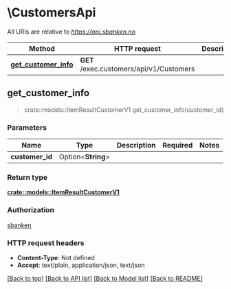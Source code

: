 # \CustomersApi

All URIs are relative to *https://api.sbanken.no*

Method | HTTP request | Description
------------- | ------------- | -------------
[**get_customer_info**](CustomersApi.md#get_customer_info) | **GET** /exec.customers/api/v1/Customers | 



## get_customer_info

> crate::models::ItemResultCustomerV1 get_customer_info(customer_id)


### Parameters


Name | Type | Description  | Required | Notes
------------- | ------------- | ------------- | ------------- | -------------
**customer_id** | Option<**String**> |  |  |

### Return type

[**crate::models::ItemResultCustomerV1**](ItemResult.Customer.v1.md)

### Authorization

[sbanken](../README.md#sbanken)

### HTTP request headers

- **Content-Type**: Not defined
- **Accept**: text/plain, application/json, text/json

[[Back to top]](#) [[Back to API list]](../README.md#documentation-for-api-endpoints) [[Back to Model list]](../README.md#documentation-for-models) [[Back to README]](../README.md)

